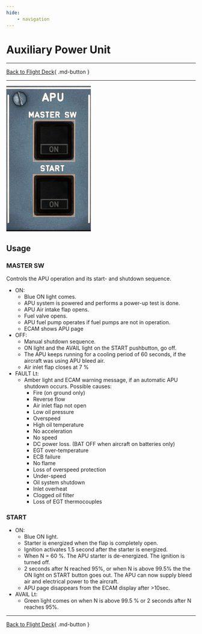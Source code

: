 ```yaml
---
hide:
    - navigation
---
```


# Auxiliary Power Unit

---

[Back to Flight Deck](../index.md){ .md-button }

---

![APU Panel](../../../assets/a32nx-briefing/overhead-panel/Apu-Panel.jpg "APU Panel")

## Usage

### MASTER SW

Controls the APU operation and its start- and shutdown sequence.

- ON:
    - Blue ON light comes.
    - APU system is powered and performs a power-up test is done.
    - APU Air intake flap opens.
    - Fuel valve opens.
    - APU fuel pump operates if fuel pumps are not in operation.
    - ECAM shows APU page
- OFF:
    - Manual shutdown sequence.
    - ON light and the AVAIL light on the START pushbutton, go off.
    - The APU keeps running for a cooling period of 60 seconds, if the aircraft was using APU bleed air.
    - Air inlet flap closes at 7 %
- FAULT Lt:
    - Amber light and ECAM warning message, if an automatic APU shutdown occurs. Possible causes:
        - Fire (on ground only)
        - Reverse flow
        - Air inlet flap not open
        - Low oil pressure
        - Overspeed
        - High oil temperature
        - No acceleration
        - No speed
        - DC power loss. (BAT OFF when aircraft on batteries only)
        - EGT over-temperature
        - ECB failure
        - No flame
        - Loss of overspeed protection
        - Under-speed
        - Oil system shutdown
        - Inlet overheat
        - Clogged oil filter
        - Loss of EGT thermocouples

### START

- ON:
    - Blue ON light.
    - Starter is energized when the flap is completely open.
    - Ignition activates 1.5 second after the starter is energized.
    - When N = 60 %. The APU starter is de-energized. The ignition is turned off.
    - 2 seconds after N reached 95%, or when N is above 99.5% the the ON light on START button goes out. The APU can now supply bleed air and electrical power to the aircraft.
    - APU page disappears from the ECAM display after >10sec.
- AVAIL Lt:
    - Green light comes on when N is above 99.5 % or 2 seconds after N reaches 95%.

---

[Back to Flight Deck](../index.md){ .md-button }

